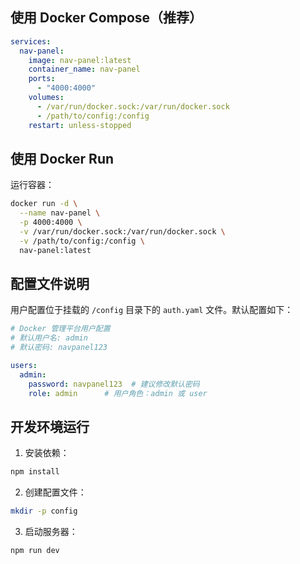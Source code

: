 ## 使用 Docker Compose（推荐）

```yaml
services:
  nav-panel:
    image: nav-panel:latest
    container_name: nav-panel
    ports:
      - "4000:4000"
    volumes:
      - /var/run/docker.sock:/var/run/docker.sock
      - /path/to/config:/config
    restart: unless-stopped
```

## 使用 Docker Run

运行容器：
```bash
docker run -d \
  --name nav-panel \
  -p 4000:4000 \
  -v /var/run/docker.sock:/var/run/docker.sock \
  -v /path/to/config:/config \
  nav-panel:latest
```
## 配置文件说明

用户配置位于挂载的 `/config` 目录下的 `auth.yaml` 文件。默认配置如下：

```yaml
# Docker 管理平台用户配置
# 默认用户名: admin
# 默认密码: navpanel123

users:
  admin:
    password: navpanel123  # 建议修改默认密码
    role: admin      # 用户角色：admin 或 user 
```

## 开发环境运行

1. 安装依赖：
```bash
npm install
```

2. 创建配置文件：
```bash
mkdir -p config
```

3. 启动服务器：
```bash
npm run dev
```